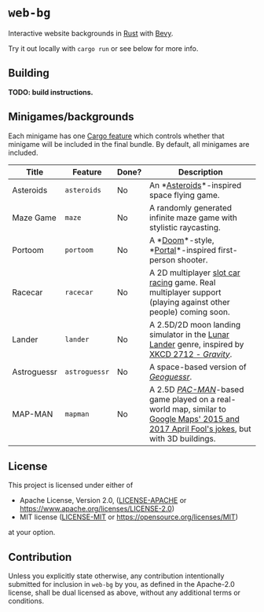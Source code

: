 # `web-bg`

Interactive website backgrounds in [Rust](https://www.rust-lang.org/) with [Bevy](https://bevyengine.org/).

Try it out locally with `cargo run` or see below for more info.

## Building

**TODO: build instructions.**

## Minigames/backgrounds

Each minigame has one [Cargo feature](https://doc.rust-lang.org/cargo/reference/features.html) which controls whether that minigame will be included in the final bundle. By default, all minigames are included.

|       Title |       Feature | Done? | Description |
| ----------- | ------------- | ----- | ----------- |
|   Asteroids |   `asteroids` |    No | An *[Asteroids](https://en.wikipedia.org/wiki/Asteroids_(video_game))*-inspired space flying game. |
|   Maze Game |        `maze` |    No | A randomly generated infinite maze game with stylistic raycasting. |
|     Portoom |     `portoom` |    No | A *[Doom](https://en.wikipedia.org/wiki/Doom_(1993_video_game))*-style, *[Portal](https://en.wikipedia.org/wiki/Portal_(video_game))*-inspired first-person shooter. |
|     Racecar |     `racecar` |    No | A 2D multiplayer [slot car racing](https://en.wikipedia.org/wiki/Slot_car_racing) game. Real multiplayer support (playing against other people) coming soon. |
|      Lander |      `lander` |    No | A 2.5D/2D moon landing simulator in the [Lunar Lander](https://en.wikipedia.org/wiki/Lunar_Lander_(video_game_genre)) genre, inspired by [XKCD 2712 - *Gravity*](https://xkcd.com/2712/). |
| Astroguessr | `astroguessr` |    No | A space-based version of *[Geoguessr](https://www.geoguessr.com/)*. |
|     MAP-MAN |      `mapman` |    No | A 2.5D *[PAC-MAN](https://en.wikipedia.org/wiki/Pac-Man)*-based game played on a real-world map, similar to [Google Maps' 2015 and 2017 April Fool's jokes](https://pacman.fandom.com/wiki/Google_Maps_Pac-Man), but with 3D buildings. |

## License

This project is licensed under either of

* Apache License, Version 2.0, ([LICENSE-APACHE](LICENSE-APACHE) or
   <https://www.apache.org/licenses/LICENSE-2.0>)
* MIT license ([LICENSE-MIT](LICENSE-MIT) or
   <https://opensource.org/licenses/MIT>)

at your option.

## Contribution

Unless you explicitly state otherwise, any contribution intentionally submitted
for inclusion in `web-bg` by you, as defined in the Apache-2.0 license, shall be
dual licensed as above, without any additional terms or conditions.
